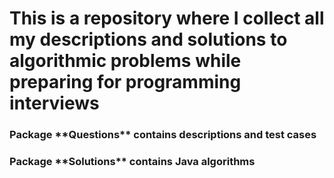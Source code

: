 <h1>This is a repository where I collect all my descriptions and solutions to algorithmic problems while preparing for programming interviews</h1>
<h3>Package **Questions** contains descriptions and test cases</h3>
<h3>Package **Solutions** contains Java algorithms</h3>
